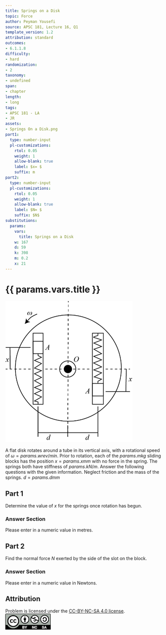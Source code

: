 ```yaml
---
title: Springs on a Disk
topic: Force
author: Peyman Yousefi
source: APSC 181, Lecture 16, Q1
template_version: 1.2
attribution: standard
outcomes:
- 6.1.1.8
difficulty:
- hard
randomization:
- 2
taxonomy:
- undefined
span:
- chapter
length:
- long
tags:
- APSC 181 - LA
- JR
assets:
- Springs On a Disk.png
part1:
  type: number-input
  pl-customizations:
    rtol: 0.05
    weight: 1
    allow-blank: true
    label: $x= $
    suffix: m
part2:
  type: number-input
  pl-customizations:
    rtol: 0.05
    weight: 1
    allow-blank: true
    label: $N= $
    suffix: $N$
substitutions:
  params:
    vars:
      title: Springs on a Disk
    w: 167
    d: 59
    k: 398
    m: 0.2
    x: 21
---
```

# {{ params.vars.title }}
<img src="Springs On a Disk.png" width=400>

A flat disk rotates around a tube in its vertical axis, with a rotational speed of $\omega= {{ params.w }}rev/min$. Prior to rotation, each of the ${{ params.m }}kg$ sliding blocks has the position $x = {{ params.x }}mm$ with no force in the spring. The springs both have stiffness of ${{ params.k }}N/m$. Answer the following questions with the given information. Neglect friction and the mass of the springs. $d = {{ params.d }}mm$

## Part 1

Determine the value of $x$ for the springs once rotation has begun.

### Answer Section

Please enter in a numeric value in metres.

## Part 2

Find the normal force $N$ exerted by the side of the slot on the block.

### Answer Section

Please enter in a numeric value in Newtons.

## Attribution

Problem is licensed under the [CC-BY-NC-SA 4.0 license](https://creativecommons.org/licenses/by-nc-sa/4.0/).<br> ![The Creative Commons 4.0 license requiring attribution-BY, non-commercial-NC, and share-alike-SA license.](https://raw.githubusercontent.com/firasm/bits/master/by-nc-sa.png)